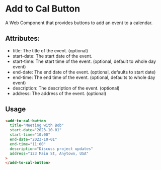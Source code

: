 # Add to Cal Button

A Web Component that provides buttons to add an event to a calendar.

## Attributes:

- title: The title of the event. (optional)
- start-date: The start date of the event.
- start-time: The start time of the event. (optional, default to whole day event)
- end-date: The end date of the event. (optional, defaults to start date)
- end-time: The end time of the event. (optional, defaults to whole day event)
- description: The description of the event. (optional)
- address: The address of the event. (optional)

## Usage

```html
<add-to-cal-button
  title="Meeting with Bob"
  start-date="2023-10-01"
  start-time="10:00"
  end-date="2023-10-01"
  end-time="11:00"
  description="Discuss project updates"
  address="123 Main St, Anytown, USA"
>
</add-to-cal-button>
```
